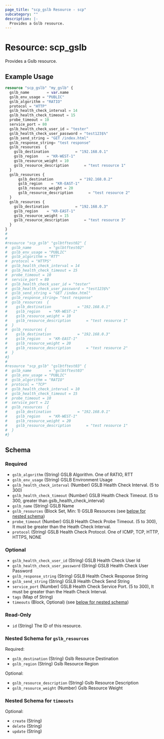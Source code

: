 ```yaml
---
page_title: "scp_gslb Resource - scp"
subcategory: ""
description: |-
  Provides a Gslb resource.
---
```


# Resource: scp_gslb

Provides a Gslb resource.


## Example Usage

```terraform
resource "scp_gslb" "my_gslb" {
  gslb_name        = var.name
  gslb_env_usage = "PUBLIC"
  gslb_algorithm = "RATIO"
  protocol = "HTTP"
  gslb_health_check_interval = 14
  gslb_health_check_timeout = 15
  probe_timeout = 10
  service_port = 80
  gslb_health_check_user_id = "tester"
  gslb_health_check_user_password = "test123$%"
  gslb_send_string = "GET /index.html"
  gslb_response_string= "test response"
  gslb_resources  {
    gslb_destination            = "192.168.0.1"
    gslb_region    = "KR-WEST-1"
    gslb_resource_weight = 10
    gslb_resource_description       = "test resource 1"
  }
  gslb_resources {
      gslb_destination            = "192.168.0.2"
      gslb_region    = "KR-EAST-1"
      gslb_resource_weight = 20
      gslb_resource_description       = "test resource 2"
  }
  gslb_resources {
    gslb_destination            = "192.168.0.3"
    gslb_region    = "KR-EAST-1"
    gslb_resource_weight = 15
    gslb_resource_description       = "test resource 3"
  }
}
#
#
#resource "scp_gslb" "gslbtftest02" {
#  gslb_name        = "gslbtftest02"
#  gslb_env_usage = "PUBLIC"
#  gslb_algorithm = "RTT"
#  protocol = "HTTPS"
#  gslb_health_check_interval = 14
#  gslb_health_check_timeout = 15
#  probe_timeout = 10
#  service_port = 80
#  gslb_health_check_user_id = "tester"
#  gslb_health_check_user_password = "test123$%"
#  gslb_send_string = "GET /index.html"
#  gslb_response_string= "test response"
#  gslb_resources  {
#    gslb_destination            = "192.168.0.1"
#    gslb_region    = "KR-WEST-1"
#    gslb_resource_weight = 10
#    gslb_resource_description       = "test resource 1"
#  }
#  gslb_resources {
#    gslb_destination            = "192.168.0.3"
#    gslb_region    = "KR-EAST-1"
#    gslb_resource_weight = 20
#    gslb_resource_description       = "test resource 2"
#  }
#}
#
#resource "scp_gslb" "gslbtftest03" {
#  gslb_name        = "gslbtftest03"
#  gslb_env_usage = "PUBLIC"
#  gslb_algorithm = "RATIO"
#  protocol = "TCP"
#  gslb_health_check_interval = 10
#  gslb_health_check_timeout = 15
#  probe_timeout = 10
#  service_port = 22
#  gslb_resources  {
#    gslb_destination            = "192.168.0.1"
#    gslb_region    = "KR-WEST-1"
#    gslb_resource_weight = 20
#    gslb_resource_description       = "test resource 1"
#  }
#}
```

<!-- schema generated by tfplugindocs -->
## Schema

### Required

- `gslb_algorithm` (String) GSLB Algorithm. One of RATIO, RTT
- `gslb_env_usage` (String) GSLB Environment Usage
- `gslb_health_check_interval` (Number) GSLB Health Check Interval. (5 to 300)
- `gslb_health_check_timeout` (Number) GSLB Health Check Timeout. (5 to 300, greater than gslb_health_check_interval)
- `gslb_name` (String) GSLB Name
- `gslb_resources` (Block Set, Min: 1) GSLB Resources (see [below for nested schema](#nestedblock--gslb_resources))
- `probe_timeout` (Number) GSLB Health Check Probe Timeout. (5 to 300),  It must be greater than the Heath Check Interval.
- `protocol` (String) GSLB Health Check Protocol. One of ICMP, TCP, HTTP, HTTPS, NONE

### Optional

- `gslb_health_check_user_id` (String) GSLB Health Check User Id
- `gslb_health_check_user_password` (String) GSLB Health Check User Password
- `gslb_response_string` (String) GSLB Health Check Response String
- `gslb_send_string` (String) GSLB Health Check Send String
- `service_port` (Number) GSLB Health Check Service Port. (5 to 300),  It must be greater than the Heath Check Interval.
- `tags` (Map of String)
- `timeouts` (Block, Optional) (see [below for nested schema](#nestedblock--timeouts))

### Read-Only

- `id` (String) The ID of this resource.

<a id="nestedblock--gslb_resources"></a>
### Nested Schema for `gslb_resources`

Required:

- `gslb_destination` (String) Gslb Resource Destination
- `gslb_region` (String) Gslb Resource Region

Optional:

- `gslb_resource_description` (String) Gslb Resource Description
- `gslb_resource_weight` (Number) Gslb Resource Weight


<a id="nestedblock--timeouts"></a>
### Nested Schema for `timeouts`

Optional:

- `create` (String)
- `delete` (String)
- `update` (String)
